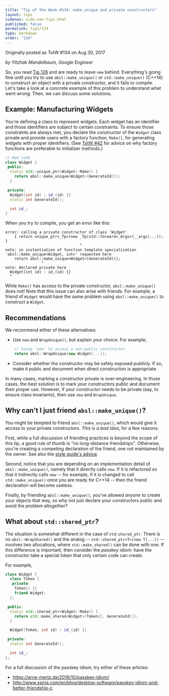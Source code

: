 ```yaml
---
title: "Tip of the Week #134: make_unique and private constructors"
layout: tips
sidenav: side-nav-tips.html
published: false
permalink: tips/134
type: markdown
order: "134"
---
```


Originally posted as TotW #134 on Aug 30, 2017

*by Yitzhak Mandelbaum, Google Engineer*

So, you read [Tip 126](/tips/126) and are ready to leave `new` behind.
Everything's going fine until you try to use `absl::make_unique()` or
`std::make_unique()` (C++14) to construct an object with a private
constructor, and it fails to compile. Let's take a look at a concrete
example of this problem to understand what went wrong. Then, we can
discuss some solutions.

## Example: Manufacturing Widgets

You're defining a class to represent widgets. Each widget has an identifier and
those identifiers are subject to certain constraints. To ensure those
constraints are always met, you declare the constructor of the `Widget` class
private and provide users with a factory function, `Make()`, for generating
widgets with proper identifiers. (See [TotW #42](/tips/42) for advice on why
factory functions are preferable to initializer methods.)

```c++
// Bad code
class Widget {
 public:
  static std::unique_ptr<Widget> Make() {
    return absl::make_unique<Widget>(GenerateId());
  }

 private:
  Widget(int id) : id_(id) {}
  static int GenerateId();

  int id_;
}
```

When you try to compile, you get an error like this:

```
error: calling a private constructor of class 'Widget'
    { return unique_ptr<_Tp>(new _Tp(std::forward<_Args>(__args)...)); }
                                 ^
note: in instantiation of function template specialization
'absl::make_unique<Widget, int>' requested here
    return absl::make_unique<Widget>(GenerateId());
                ^
note: declared private here
  Widget(int id) : id_(id) {}
  ^
```

While `Make()` has access to the private constructor, `absl::make_unique()`
does not! Note that this issue can also arise with friends. For example, a
friend of `Widget` would have the same problem using `absl::make_unique()`
to construct a `Widget`.

## Recommendations

We recommend either of these alternatives:

* Use `new` and `WrapUnique()`, but explain your choice. For example,

```c++
    // Using `new` to access a non-public constructor.
    return absl::WrapUnique(new Widget(...));
```

* Consider whether the constructor may be safely exposed publicly. If so, make
  it public and document when direct construction is appropriate.

In many cases, marking a constructor private is over-engineering. In those
cases, the best solution is to mark your constructors public and document their
proper use. However, if your constructor needs to be private (say, to ensure
class invariants), then use `new` and `WrapUnique`.

## Why can't I just friend `absl::make_unique()`?

You might be tempted to friend `absl::make_unique()`, which would give it access
to your private constructors. *This is a bad idea*, for a few reasons.

First, while a full discussion of friending practices is beyond the scope of
this tip, a good rule of thumb is "no long-distance friendships". Otherwise,
you're creating a competing declaration of the friend, one not maintained by the
owner. See also the
[style guide's advice](https://google.github.io/styleguide/cppguide.html#Friends).

Second, notice that you are depending on an implementation detail of
`absl::make_unique()`, namely that it directly calls `new`. If it is refactored
so that it indirectly calls `new` -- for example, if it is changed to call
`std::make_unique()` once you are ready for C++14 -- then the friend
declaration will become useless.

Finally, by friending `absl::make_unique()`, you've allowed *anyone* to create
your objects that way, so why not just declare your constructors public and
avoid the problem altogether?

## What about `std::shared_ptr`?

The situation is somewhat different in the case of `std:shared_ptr`. There is no
`absl::WrapShared()` and the analog -- `std::shared_ptr<T>(new T(...))` --
involves two allocations, where `std::make_shared()` can be done with one. If
this difference is important, then consider the *passkey idiom*: have the
constructor take a special token that only certain code can create.

For example,

```c++
class Widget {
  class Token {
   private:
    Token() {}
    friend Widget;
  };

 public:
  static std::shared_ptr<Widget> Make() {
    return std::make_shared<Widget>(Token{}, GenerateId());
  }

  Widget(Token, int id) : id_(id) {}

 private:
  static int GenerateId();

  int id_;
};
```

For a full discussion of the passkey idiom, try either of these articles:

*   https://arne-mertz.de/2016/10/passkey-idiom/
*   http://www.spiria.com/en/blog/desktop-software/passkey-idiom-and-better-friendship-c



